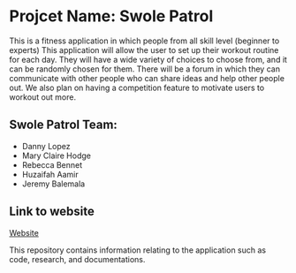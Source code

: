 # Projcet Name: Swole Patrol

This is a fitness application in which people from all skill level (beginner to experts)
This application will allow the user to set up their workout routine for each day.
They will have a wide variety of choices to choose from, and it can be randomly chosen for them.
There will be a forum in which they can communicate with other people who can share ideas and help
other people out. We also plan on having a competition feature to motivate users to workout out more.

## Swole Patrol Team:
* Danny Lopez
* Mary Claire Hodge
* Rebecca Bennet
* Huzaifah Aamir     
* Jeremy Balemala

## Link to website
[Website](https://discopenguin12.github.io/HCI-2BOrNot2B/)

This repository contains information relating to the application such as code, research, and documentations.